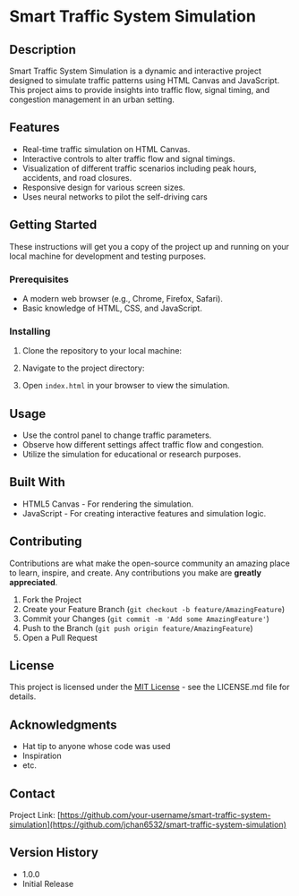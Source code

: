 # Smart Traffic System Simulation

## Description
Smart Traffic System Simulation is a dynamic and interactive project designed to simulate traffic patterns using HTML Canvas and JavaScript. This project aims to provide insights into traffic flow, signal timing, and congestion management in an urban setting.

## Features
- Real-time traffic simulation on HTML Canvas.
- Interactive controls to alter traffic flow and signal timings.
- Visualization of different traffic scenarios including peak hours, accidents, and road closures.
- Responsive design for various screen sizes.
- Uses neural networks to pilot the self-driving cars

## Getting Started
These instructions will get you a copy of the project up and running on your local machine for development and testing purposes.

### Prerequisites
- A modern web browser (e.g., Chrome, Firefox, Safari).
- Basic knowledge of HTML, CSS, and JavaScript.

### Installing
1. Clone the repository to your local machine:

2. Navigate to the project directory:

3. Open `index.html` in your browser to view the simulation.

## Usage
- Use the control panel to change traffic parameters.
- Observe how different settings affect traffic flow and congestion.
- Utilize the simulation for educational or research purposes.

## Built With
- HTML5 Canvas - For rendering the simulation.
- JavaScript - For creating interactive features and simulation logic.

## Contributing
Contributions are what make the open-source community an amazing place to learn, inspire, and create. Any contributions you make are **greatly appreciated**.

1. Fork the Project
2. Create your Feature Branch (`git checkout -b feature/AmazingFeature`)
3. Commit your Changes (`git commit -m 'Add some AmazingFeature'`)
4. Push to the Branch (`git push origin feature/AmazingFeature`)
5. Open a Pull Request

## License
This project is licensed under the [MIT License](LICENSE.md) - see the LICENSE.md file for details.

## Acknowledgments
- Hat tip to anyone whose code was used
- Inspiration
- etc.

## Contact
Project Link: [https://github.com/your-username/smart-traffic-system-simulation](https://github.com/jchan6532/smart-traffic-system-simulation)

## Version History
- 1.0.0
- Initial Release


